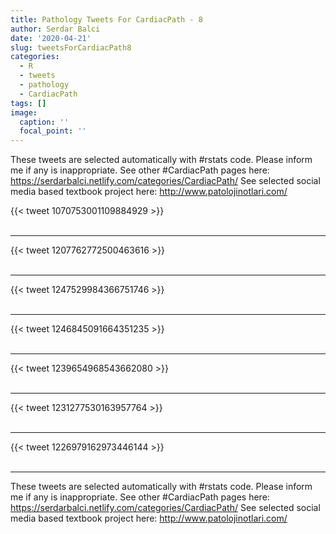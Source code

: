 ```yaml
---
title: Pathology Tweets For CardiacPath - 8
author: Serdar Balci
date: '2020-04-21'
slug: tweetsForCardiacPath8
categories:
  - R
  - tweets
  - pathology
  - CardiacPath
tags: []
image:
  caption: ''
  focal_point: ''
---
```



These tweets are selected automatically with #rstats code. Please inform me if any is inappropriate.
See other #CardiacPath pages here: https://serdarbalci.netlify.com/categories/CardiacPath/ 
See selected social media based textbook project here: http://www.patolojinotlari.com/

{{< tweet 1070753001109884929 >}}
<br>
<br>
<hr>
{{< tweet 1207762772500463616 >}}
<br>
<br>
<hr>
{{< tweet 1247529984366751746 >}}
<br>
<br>
<hr>
{{< tweet 1246845091664351235 >}}
<br>
<br>
<hr>
{{< tweet 1239654968543662080 >}}
<br>
<br>
<hr>
{{< tweet 1231277530163957764 >}}
<br>
<br>
<hr>
{{< tweet 1226979162973446144 >}}
<br>
<br>
<hr>


These tweets are selected automatically with #rstats code. Please inform me if any is inappropriate.
See other #CardiacPath pages here: https://serdarbalci.netlify.com/categories/CardiacPath/ 
See selected social media based textbook project here: http://www.patolojinotlari.com/
